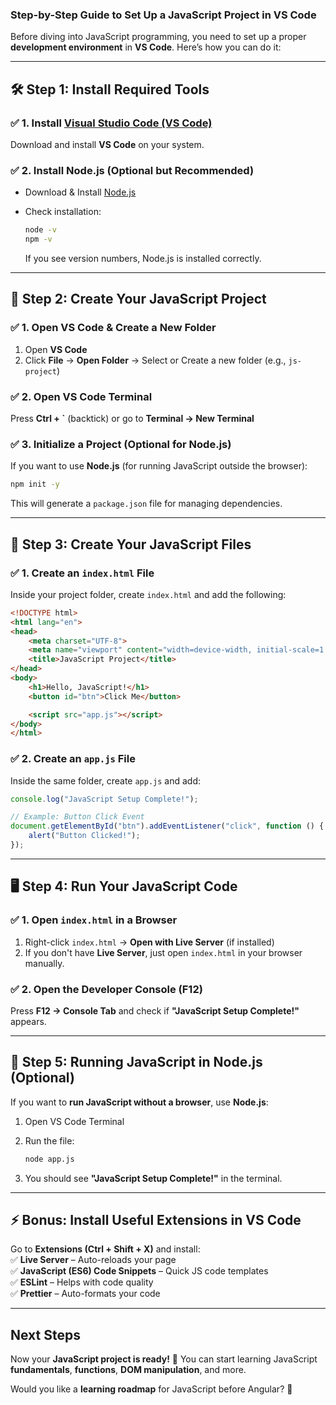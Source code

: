 ### **Step-by-Step Guide to Set Up a JavaScript Project in VS Code**

Before diving into JavaScript programming, you need to set up a proper **development environment** in **VS Code**. Here’s how you can do it:

---

## **🛠 Step 1: Install Required Tools**

### ✅ 1. Install [Visual Studio Code (VS Code)](https://code.visualstudio.com/)

Download and install **VS Code** on your system.

### ✅ 2. Install **Node.js** (Optional but Recommended)

- Download & Install [Node.js](https://nodejs.org/)
- Check installation:
    
    ```sh
    node -v
    npm -v
    ```
    
    If you see version numbers, Node.js is installed correctly.

---

## **📂 Step 2: Create Your JavaScript Project**

### ✅ 1. Open VS Code & Create a New Folder

1. Open **VS Code**
2. Click **File** → **Open Folder** → Select or Create a new folder (e.g., `js-project`)

### ✅ 2. Open VS Code Terminal

Press **Ctrl + `** (backtick) or go to **Terminal → New Terminal**

### ✅ 3. Initialize a Project (Optional for Node.js)

If you want to use **Node.js** (for running JavaScript outside the browser):

```sh
npm init -y
```

This will generate a `package.json` file for managing dependencies.

---

## **📜 Step 3: Create Your JavaScript Files**

### ✅ 1. Create an `index.html` File

Inside your project folder, create `index.html` and add the following:

```html
<!DOCTYPE html>
<html lang="en">
<head>
    <meta charset="UTF-8">
    <meta name="viewport" content="width=device-width, initial-scale=1.0">
    <title>JavaScript Project</title>
</head>
<body>
    <h1>Hello, JavaScript!</h1>
    <button id="btn">Click Me</button>

    <script src="app.js"></script>
</body>
</html>
```

### ✅ 2. Create an `app.js` File

Inside the same folder, create `app.js` and add:

```javascript
console.log("JavaScript Setup Complete!");

// Example: Button Click Event
document.getElementById("btn").addEventListener("click", function () {
    alert("Button Clicked!");
});
```

---

## **🖥 Step 4: Run Your JavaScript Code**

### ✅ 1. Open `index.html` in a Browser

1. Right-click `index.html` → **Open with Live Server** (if installed)
2. If you don't have **Live Server**, just open `index.html` in your browser manually.

### ✅ 2. Open the Developer Console (F12)

Press **F12 → Console Tab** and check if **"JavaScript Setup Complete!"** appears.

---

## **🚀 Step 5: Running JavaScript in Node.js (Optional)**

If you want to **run JavaScript without a browser**, use **Node.js**:

1. Open VS Code Terminal
2. Run the file:
    
    ```sh
    node app.js
    ```
    
3. You should see **"JavaScript Setup Complete!"** in the terminal.

---

## **⚡ Bonus: Install Useful Extensions in VS Code**

Go to **Extensions (Ctrl + Shift + X)** and install:  
✅ **Live Server** – Auto-reloads your page  
✅ **JavaScript (ES6) Code Snippets** – Quick JS code templates  
✅ **ESLint** – Helps with code quality  
✅ **Prettier** – Auto-formats your code

---

## **Next Steps**

Now your **JavaScript project is ready!** 🎉 You can start learning JavaScript **fundamentals**, **functions**, **DOM manipulation**, and more.

Would you like a **learning roadmap** for JavaScript before Angular? 🚀